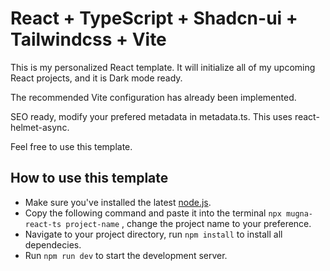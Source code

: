# React + TypeScript + Shadcn-ui + Tailwindcss + Vite

This is my personalized React template. It will initialize all of my upcoming React projects, and it is Dark mode ready.

The recommended Vite configuration has already been implemented.

SEO ready, modify your prefered metadata in metadata.ts. This uses react-helmet-async.

Feel free to use this template.

## How to use this template

- Make sure you've installed the latest [node.js](https://nodejs.org/en/download/).
- Copy the following command and paste it into the terminal ``` npx mugna-react-ts project-name ``` , change the project name to your preference.
- Navigate to your project directory, run `npm install` to install all dependecies.
- Run `npm run dev` to start the development server.
